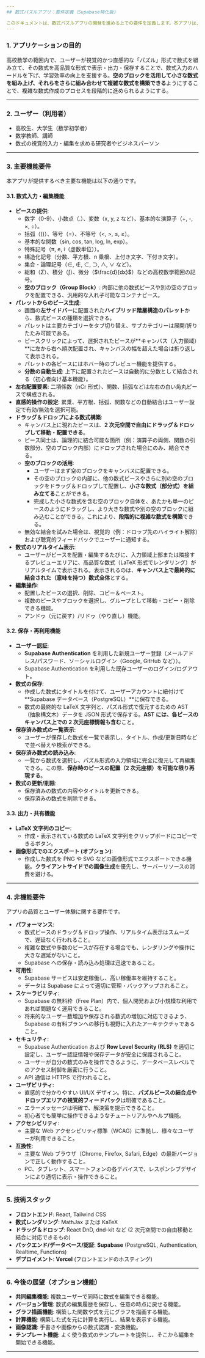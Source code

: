 ```yaml
---
## 数式パズルアプリ：要件定義（Supabase特化版）

このドキュメントは、数式パズルアプリの開発を進める上での要件を定義します。本アプリは、ユーザーが直感的なドラッグ＆ドロップ操作で数式を構築し、それを保存・再利用できるWebアプリケーションを目指します。特に、**Vercelでの公開と費用最小化**を念頭に置き、バックエンドとして**Supabase**を活用します。
---
```


### 1. アプリケーションの目的

高校数学の範囲内で、ユーザーが視覚的かつ直感的な「パズル」形式で数式を組み立て、その数式を高品質な形式で表示・出力・保存することで、数式入力のハードルを下げ、学習効率の向上を支援する。**空のブロックを活用して小さな数式を組み上げ、それらをさらに組み合わせて複雑な数式を構築できる**ようにすることで、複雑な数式作成のプロセスを段階的に進められるようにする。

---

### 2. ユーザー（利用者）

-   高校生、大学生（数学初学者）
-   数学教師、講師
-   数式の視覚的入力・編集を求める研究者やビジネスパーソン

---

### 3. 主要機能要件

本アプリが提供するべき主要な機能は以下の通りです。

#### 3.1. 数式入力・編集機能

-   **ピースの提供**:
    -   数字（0-9）、小数点（.）、変数（x, y, z など）、基本的な演算子（+, -, ×, ÷）。
    -   括弧（()）、等号（=）、不等号（<, >, ≤, ≥）。
    -   基本的な関数（sin, cos, tan, log, ln, exp）。
    -   特殊記号（π, e, i（虚数単位））。
    -   構造化記号（分数、平方根、n 乗根、上付き文字、下付き文字）。
    -   集合・論理記号（∈, ∉, ⊂, ⊃, ∧, ∨ など）。
    -   総和（$\Sigma$）、積分（$\int$）、微分（$\frac{d}{dx}$）などの高校数学範囲の記号。
    -   **空のブロック（Group Block）**: 内部に他の数式ピースや別の空のブロックを配置できる、汎用的な入れ子可能なコンテナピース。
-   **パレットからのピース生成**:
    -   画面の**左サイドバー**に配置された**ハイブリッド階層構造のパレット**から、数式ピースの種類を選択できる。
    -   パレットは主要カテゴリーをタブ切り替え、サブカテゴリーは展開/折りたたみ可能である。
    -   ピースクリックによって、選択されたピースが**キャンバス（入力領域）**に左から右へ順次配置され、キャンバスの幅を超えた場合は折り返して表示される。
    -   パレットの各ピースにはホバー時のプレビュー機能を提供する。
    -   **分数の自動生成**: 上下に配置されたピースは自動的に分数として結合される（初心者向け基本機能）。
-   **左右配置要素**: 二項係数（nCr 形式）、関数、括弧などは左右の白い角丸ピースで構成される。
-   **直感的操作の設定**: 累乗、平方根、括弧、関数などの自動結合はユーザー設定で有効/無効を選択可能。
-   **ドラッグ＆ドロップによる数式構築**:
    -   キャンバス上に現れたピースは、**2 次元空間で自由にドラッグ＆ドロップして移動・配置できる**。
    -   ピース同士は、論理的に結合可能な箇所（例：演算子の両側、関数の引数部分、空のブロック内部）にドロップされた場合にのみ、結合できる。
    -   **空のブロックの活用**:
        -   ユーザーはまず空のブロックをキャンバスに配置できる。
        -   その空のブロックの内部に、他の数式ピースやさらに別の空のブロックをドラッグ＆ドロップして配置し、**小さな数式（部分式）を組み立てる**ことができる。
        -   完成した小さな数式を含む空のブロック自体を、あたかも単一のピースのようにドラッグし、より大きな数式や別の空のブロックに組み込むことができる。これにより、**段階的に複雑な数式を構築**できる。
    -   無効な結合を試みた場合は、視覚的（例：ドロップ先のハイライト解除）および聴覚的フィードバックでユーザーに通知する。
-   **数式のリアルタイム表示**:
    -   ユーザーがピースを配置・編集するたびに、入力領域上部または隣接するプレビューエリアに、高品質な数式（LaTeX 形式でレンダリング）がリアルタイムで表示される。表示されるのは、**キャンバス上で最終的に結合された（意味を持つ）数式全体**とする。
-   **編集操作**:
    -   配置したピースの選択、削除、コピー＆ペースト。
    -   複数のピースやブロックを選択し、グループとして移動・コピー・削除できる機能。
    -   アンドゥ（元に戻す）/リドゥ（やり直し）機能。

#### 3.2. 保存・再利用機能

-   **ユーザー認証**:
    -   **Supabase Authentication** を利用した新規ユーザー登録（メールアドレス/パスワード、ソーシャルログイン（Google, GitHub など））。
    -   Supabase Authentication を利用した既存ユーザーのログイン/ログアウト。
-   **数式の保存**:
    -   作成した数式にタイトルを付けて、ユーザーアカウントに紐付けて**Supabase データベース（PostgreSQL）**に保存できる。
    -   数式の最終的な LaTeX 文字列と、パズル形式で復元するための AST（抽象構文木）データを JSON 形式で保存する。**AST には、各ピースのキャンバス上での 2 次元座標情報も含む**こと。
-   **保存済み数式の一覧表示**:
    -   ユーザーが保存した数式を一覧で表示し、タイトル、作成/更新日時などで並べ替えや検索ができる。
-   **保存済み数式の読み込み**:
    -   一覧から数式を選択し、パズル形式の入力領域に完全に復元して再編集できる。この際、**保存時のピースの配置（2 次元座標）を可能な限り再現する**。
-   **数式の更新/削除**:
    -   保存済みの数式の内容やタイトルを更新できる。
    -   保存済みの数式を削除できる。

#### 3.3. 出力・共有機能

-   **LaTeX 文字列のコピー**:
    -   作成・表示されている数式の LaTeX 文字列をクリップボードにコピーできるボタン。
-   **画像形式でのエクスポート (オプション)**:
    -   作成した数式を PNG や SVG などの画像形式でエクスポートできる機能。**クライアントサイドでの画像生成**を優先し、サーバーリソースの消費を避ける。

---

### 4. 非機能要件

アプリの品質とユーザー体験に関する要件です。

-   **パフォーマンス**:
    -   数式ピースのドラッグ＆ドロップ操作、リアルタイム表示はスムーズで、遅延なく行われること。
    -   複雑な数式や多数のピースが存在する場合でも、レンダリングや操作に大きな遅延がないこと。
    -   Supabase への保存・読み込み処理は迅速であること。
-   **可用性**:
    -   Supabase サービスは安定稼働し、高い稼働率を維持すること。
    -   データは Supabase によって適切に管理・バックアップされること。
-   **スケーラビリティ**:
    -   Supabase の無料枠（Free Plan）内で、個人開発および小規模な利用であれば問題なく運用できること。
    -   将来的なユーザー数増加や保存される数式の増加に対応できるよう、Supabase の有料プランへの移行も視野に入れたアーキテクチャであること。
-   **セキュリティ**:
    -   Supabase Authentication および **Row Level Security (RLS)** を適切に設定し、ユーザー認証情報や保存データが安全に保護されること。
    -   ユーザーが自分の数式のみを操作できるように、データベースレベルでのアクセス制御を厳密に行うこと。
    -   API 通信は HTTPS で行われること。
-   **ユーザビリティ**:
    -   直感的で分かりやすい UI/UX デザイン。特に、**パズルピースの結合点やドロップエリアの視覚的フィードバック**は明確であること。
    -   エラーメッセージは明確で、解決策を提示できること。
    -   初心者でも簡単に操作できるようなチュートリアルやヘルプ機能。
-   **アクセシビリティ**:
    -   主要な Web アクセシビリティ標準（WCAG）に準拠し、様々なユーザーが利用できること。
-   **互換性**:
    -   主要な Web ブラウザ（Chrome, Firefox, Safari, Edge）の最新バージョンで正しく動作すること。
    -   PC、タブレット、スマートフォンの各デバイスで、レスポンシブデザインにより適切に表示・操作できること。

---

### 5. 技術スタック

-   **フロントエンド**: React, Tailwind CSS
-   **数式レンダリング**: MathJax または KaTeX
-   **ドラッグ＆ドロップ**: React DnD, dnd-kit など (2 次元空間での自由移動と結合に対応できるもの)
-   **バックエンド/データベース/認証**: **Supabase** (PostgreSQL, Authentication, Realtime, Functions)
-   **デプロイメント**: **Vercel** (フロントエンドのホスティング)

---

### 6. 今後の展望（オプション機能）

-   **共同編集機能**: 複数ユーザーで同時に数式を編集できる機能。
-   **バージョン管理**: 数式の編集履歴を保存し、任意の時点に戻せる機能。
-   **グラフ描画機能**: 構築した関数や式を元にグラフを描画する機能。
-   **計算機能**: 構築した式を元に計算を実行し、結果を表示する機能。
-   **画像認識**: 手書きや画像からの数式認識・変換機能。
-   **テンプレート機能**: よく使う数式のテンプレートを提供し、そこから編集を開始できる機能。

---
